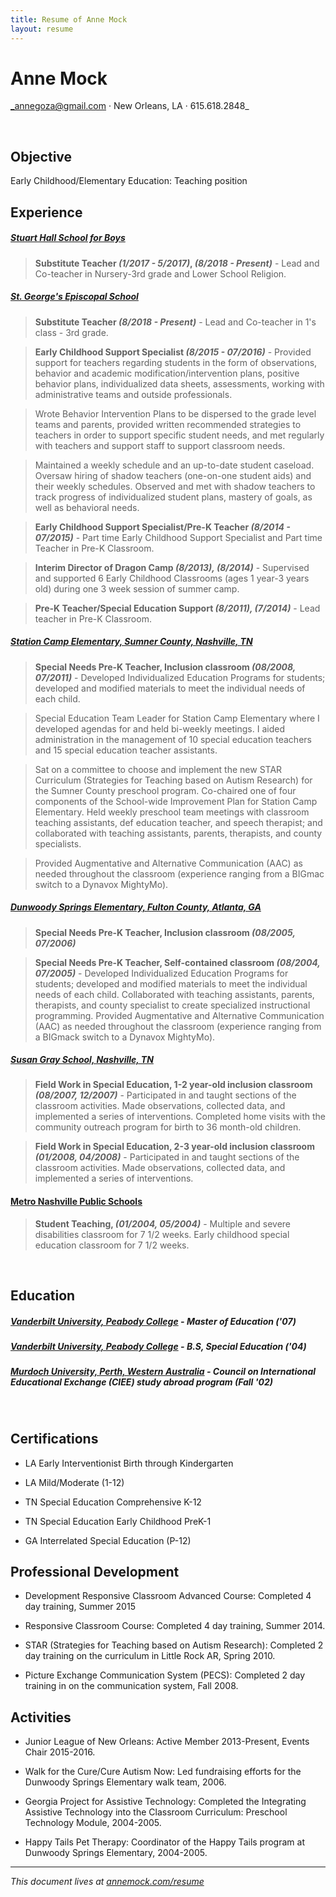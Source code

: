 ```yaml
---
title: Resume of Anne Mock
layout: resume
---
```


# Anne Mock

_annegoza@gmail.com &middot; New Orleans, LA &middot; 615.618.2848_

<br/>

## Objective

Early Childhood/Elementary Education: Teaching position

## Experience

##### [Stuart Hall School for Boys](http://www.stuarthall.org/)

> **Substitute Teacher _(1/2017 - 5/2017)_, _(8/2018 - Present)_** - Lead and Co-teacher in Nursery-3rd grade and Lower School Religion.

##### [St. George's Episcopal School](http://www.stgeorgesepiscopal.com/)

> **Substitute Teacher _(8/2018 - Present)_** - Lead and Co-teacher in 1's class - 3rd grade.

> **Early Childhood Support Specialist _(8/2015 - 07/2016)_** - Provided support for teachers regarding students in the form of observations, behavior and academic modification/intervention plans, positive behavior plans, individualized data sheets, assessments, working with administrative teams and outside professionals.

> Wrote Behavior Intervention Plans to be dispersed to the grade level teams and parents, provided written recommended strategies to teachers in order to support specific student needs, and met regularly with teachers and support staff to support classroom needs.

> Maintained a weekly schedule and an up-to-date student caseload.  Oversaw hiring of shadow teachers (one-on-one student aids) and their weekly schedules.  Observed and met with shadow teachers to track progress of individualized student plans, mastery of goals, as well as behavioral needs.

> **Early Childhood Support Specialist/Pre-K Teacher _(8/2014 - 07/2015)_** - Part time Early Childhood Support Specialist and Part time Teacher in Pre-K Classroom.

> **Interim Director of Dragon Camp _(8/2013), (8/2014)_** - Supervised and supported 6 Early Childhood Classrooms (ages 1 year-3 years old) during one 3 week session of summer camp.

> **Pre-K Teacher/Special Education Support _(8/2011), (7/2014)_** - Lead teacher in Pre-K Classroom.

##### [Station Camp Elementary, Sumner County, Nashville, TN](https://sce.sumnerschools.org/)

> **Special Needs Pre-K Teacher, Inclusion classroom _(08/2008, 07/2011)_** - Developed Individualized Education Programs for students; developed and modified materials to meet the individual needs of each child.

> Special Education Team Leader for Station Camp Elementary where I developed agendas for and held bi-weekly meetings. I aided administration in the management of 10 special education teachers and 15 special education teacher assistants.

> Sat on a committee to choose and implement the new STAR Curriculum (Strategies for Teaching based on Autism Research) for the Sumner County preschool program. Co-chaired one of four components of the School-wide Improvement Plan for Station Camp Elementary.  Held weekly preschool team meetings with classroom teaching assistants, def education teacher, and speech therapist; and collaborated with teaching assistants, parents, therapists, and county specialists.

> Provided Augmentative and Alternative Communication (AAC) as needed throughout the classroom (experience ranging from a BIGmac switch to a Dynavox MightyMo).

##### [Dunwoody Springs Elementary, Fulton County, Atlanta, GA](http://school.fultonschools.org/es/dunwoodysprings/Pages/default.aspx)

> **Special Needs Pre-K Teacher, Inclusion classroom _(08/2005, 07/2006)_**

> **Special Needs Pre-K Teacher, Self-contained classroom _(08/2004, 07/2005)_** - Developed Individualized Education Programs for students; developed and modified materials to meet the individual needs of each child.  Collaborated with teaching assistants, parents, therapists, and county specialist to create specialized instructional programming.  Provided Augmentative and Alternative Communication (AAC) as needed throughout the classroom (experience ranging from a BIGmack switch to a Dynavox MightyMo).

##### [Susan Gray School, Nashville, TN](https://peabody.vanderbilt.edu/admin-offices/sgs/index.php)

> **Field Work in Special Education, 1-2 year-old inclusion classroom _(08/2007, 12/2007)_** - Participated in and taught sections of the classroom activities.  Made observations, collected data, and implemented a series of interventions.  Completed home visits with the community outreach program for birth to 36 month-old children.

> **Field Work in Special Education, 2-3 year-old inclusion classroom _(01/2008, 04/2008)_** - Participated in and taught sections of the classroom activities.  Made observations, collected data, and implemented a series of interventions.

#### [Metro Nashville Public Schools](https://www.mnps.org)

> **Student Teaching, _(01/2004, 05/2004)_** -  Multiple and severe disabilities classroom for 7 1/2 weeks. Early childhood special education classroom for 7 1/2 weeks.

<br/>

## Education

##### [Vanderbilt University, Peabody College](http://www.vanderbilt.edu/) - **Master of Education** _('07)_

##### [Vanderbilt University, Peabody College](http://www.vanderbilt.edu/) - **B.S, Special Education** _('04)_

##### [Murdoch University, Perth, Western Australia](https://www.murdoch.edu.au/) - **Council on International Educational Exchange (CIEE) study abroad program** _(Fall '02)_

<br/>

## Certifications

* LA Early Interventionist Birth through Kindergarten

* LA Mild/Moderate (1-12)

* TN Special Education Comprehensive K-12

* TN Special Education Early Childhood PreK-1

* GA Interrelated Special Education (P-12)

## Professional Development

* Development Responsive Classroom Advanced Course: Completed 4 day training, Summer 2015

* Responsive Classroom Course: Completed 4 day training, Summer 2014.

* STAR (Strategies for Teaching based on Autism Research): Completed 2 day training on the curriculum in Little Rock AR, Spring 2010.

* Picture Exchange Communication System (PECS): Completed 2 day training in on the communication system, Fall 2008.

## Activities

* Junior League of New Orleans: Active Member 2013-Present, Events Chair 2015-2016.

* Walk for the Cure/Cure Autism Now: Led fundraising efforts for the Dunwoody Springs Elementary walk team, 2006.

* Georgia Project for Assistive Technology: Completed the Integrating Assistive Technology into the Classroom Curriculum: Preschool Technology Module, 2004-2005.

* Happy Tails Pet Therapy: Coordinator of the Happy Tails program at Dunwoody Springs Elementary, 2004-2005.

----

_This document lives at [annemock.com/resume](http://annemock.com/resume/)_
